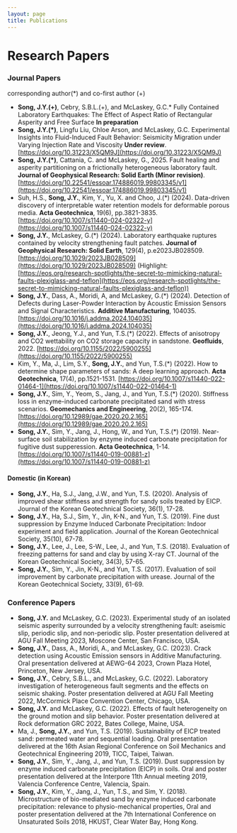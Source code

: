 ```yaml
---
layout: page
title: Publications
---
```




# Research Papers

### Journal Papers

corresponding author(*) and co-first author (+)
- **Song, J.Y.(+)**, Cebry, S.B.L.(+), and McLaskey, G.C.* Fully Contained Laboratory Earthquakes: The Effect of Aspect Ratio of Rectangular Asperity and Free Surface **In preparation**
- **Song, J.Y.(*)**, Lingfu Liu, Chloe Arson, and McLaskey, G.C. Experimental Insights into Fluid-Induced Fault Behavior: Seismicity Migration under Varying Injection Rate and Viscosity **Under review**. [https://doi.org/10.31223/X5QM9J](https://doi.org/10.31223/X5QM9J) 
- **Song, J.Y.(*)**, Cattania, C. and McLaskey, G., 2025. Fault healing and asperity partitioning on a frictionally heterogeneous laboratory fault. **Journal of Geophysical Research: Solid Earth (Minor revision)**. [https://doi.org/10.22541/essoar.174886019.99803345/v1](https://doi.org/10.22541/essoar.174886019.99803345/v1) 
- Suh, H.S., **Song, J.Y.**, Kim, Y., Yu, X. and Choo, J.(*) (2024). Data-driven discovery of interpretable water retention models for deformable porous media. **Acta Geotechnica**, 19(6), pp.3821-3835. [https://doi.org/10.1007/s11440-024-02322-y](https://doi.org/10.1007/s11440-024-02322-y)
- **Song, J.Y.**, McLaskey, G.(*) (2024). Laboratory earthquake ruptures contained by velocity strengthening fault patches. **Journal of Geophysical Research: Solid Earth**, 129(4), p.e2023JB028509. [https://doi.org/10.1029/2023JB028509](https://doi.org/10.1029/2023JB028509) (Highlight: [https://eos.org/research-spotlights/the-secret-to-mimicking-natural-faults-plexiglass-and-teflon](https://eos.org/research-spotlights/the-secret-to-mimicking-natural-faults-plexiglass-and-teflon))
- **Song, J.Y.**, Dass, A., Moridi, A, and McLaskey, G.(*) (2024). Detection of Defects during Laser-Powder Interaction by Acoustic Emission Sensors and Signal Characteristics. **Additive Manufacturing**, 104035. [https://doi.org/10.1016/j.addma.2024.104035](https://doi.org/10.1016/j.addma.2024.104035)
- **Song, J.Y.**, Jeong, Y.J., and Yun, T.S.(*) (2022). Effects of anisotropy and CO2 wettability on CO2 storage capacity in sandstone. **Geofluids**, 2022. [https://doi.org/10.1155/2022/5900255](https://doi.org/10.1155/2022/5900255)
- Kim, Y., Ma, J., Lim, S.Y., **Song, J.Y.**, and Yun, T.S.(*) (2022). How to determine shape parameters of sands: A deep learning approach. **Acta Geotechnica**, 17(4), pp.1521-1531. [https://doi.org/10.1007/s11440-022-01464-1](https://doi.org/10.1007/s11440-022-01464-1)
- **Song, J.Y.**, Sim, Y., Yeom, S., Jang, J., and Yun, T.S.(*) (2020). Stiffness loss in enzyme-induced carbonate precipitated sand with stress scenarios. **Geomechanics and Engineering**, 20(2), 165-174. [https://doi.org/10.12989/gae.2020.20.2.165](https://doi.org/10.12989/gae.2020.20.2.165)
- **Song, J.Y.**, Sim, Y., Jang, J., Hong, W., and Yun, T.S.(*) (2019). Near-surface soil stabilization by enzyme induced carbonate precipitation for fugitive dust supperession. **Acta Geotechnica**, 1-14. [https://doi.org/10.1007/s11440-019-00881-z](https://doi.org/10.1007/s11440-019-00881-z)

#### Domestic (in Korean)
- **Song, J.Y.**, Ha, S.J., Jang, J.W., and Yun, T.S. (2020). Analysis of improved shear stiffness and strength for sandy soils treated by EICP. Journal of the Korean Geotechnical Society, 36(1), 17-28. 
- **Song, J.Y.**, Ha, S.J., Sim, Y., Jin, K-N., and Yun, T.S. (2019). Fine dust suppression by Enzyme Induced Carbonate Precipitation: Indoor experiment and field application. Journal of the Korean Geotechnical Society, 35(10), 67-78. 
- **Song, J.Y.**, Lee, J., Lee, S-W., Lee, J., and Yun, T.S. (2018). Evaluation of freezing patterns for sand and clay by using X-ray CT. Journal of the Korean Geotechnical Society, 34(3), 57-65. 
- **Song, J.Y.**, Sim, Y., Jin, K-N., and Yun, T.S. (2017). Evaluation of soil improvement by carbonate precipitation with urease. Journal of the Korean Geotechnical Society, 33(9), 61-69. 


### Conference Papers

- **Song, J.Y.** and McLaskey, G.C. (2023). Experimental study of an isolated seismic asperity surrounded by a velocity strengthening fault: aseismic slip, periodic slip, and non-periodic slip. Poster presentation delivered at AGU Fall Meeting 2023, Moscone Center, San Francisco, USA.
- **Song, J.Y.**, Dass, A., Moridi, A., and McLaskey, G.C. (2023). Crack detection using Acoustic Emission sensors in Additive Manufacturing. Oral presentation delivered at AEWG-64 2023, Crown Plaza Hotel, Princeton, New Jersey, USA.
- **Song, J.Y.**, Cebry, S.B.L., and McLaskey, G.C. (2022). Laboratory investigation of heterogeneous fault segments and the effects on seismic shaking. Poster presentation delivered at AGU Fall Meeting 2022, McCormick Place Convention Center, Chicago, USA.
- **Song, J.Y.** and McLaskey, G.C. (2022). Effects of fault heterogeneity on the ground motion and slip behavior. Poster presentation delivered at Rock deformation GRC 2022, Bates College, Maine, USA.
- Ma, J., **Song, J.Y.**, and Yun, T.S. (2019). Sustainability of EICP treated sand: permeated water and sequential loading. Oral presentation delivered at the 16th Asian Regional Conference on Soil Mechanics and Geotechnical Engineering 2019, TICC, Taipei, Taiwan.
- **Song, J.Y.**, Sim, Y., Jang, J., and Yun, T.S. (2019). Dust suppression by enzyme induced carbonate precipitation (EICP) in soils. Oral and poster presentation delivered at the Interpore 11th Annual meeting 2019, Valencia Conference Centre, Valencia, Spain.
- **Song, J.Y.**, Kim, Y., Jang, J., Yun, T.S., and Sim, Y. (2018). Microstructure of bio-mediated sand by enzyme induced carbonate precipitation: relevance to physio-mechanical properties, Oral and poster presentation delivered at the 7th International Conference on Unsaturated Soils 2018, HKUST, Clear Water Bay, Hong Kong.

